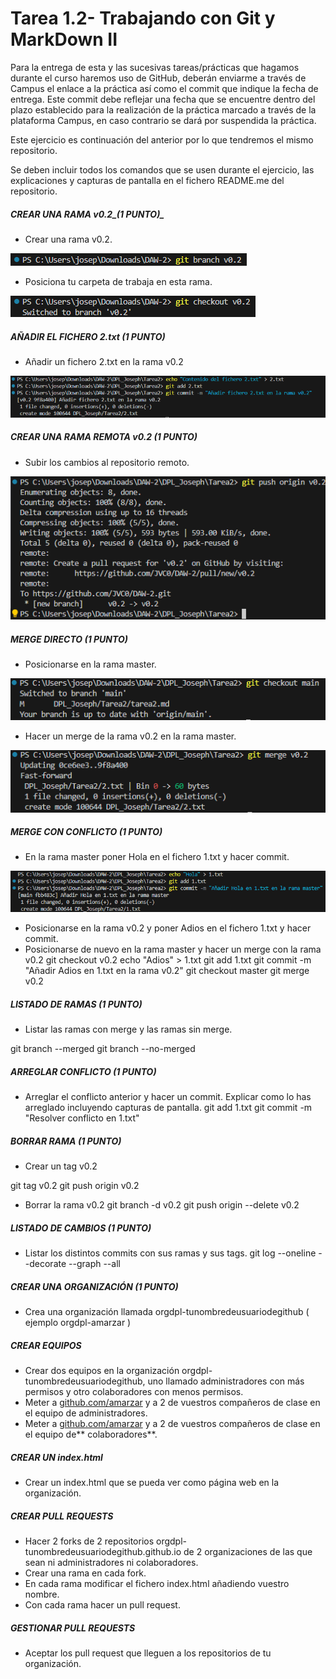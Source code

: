 # Tarea 1.2- Trabajando con Git y MarkDown II

Para la entrega de esta y las sucesivas tareas/prácticas que hagamos durante el curso haremos uso de GitHub, deberán enviarme a través de Campus el enlace a la práctica así como el commit que indique la fecha de entrega. Este commit debe reflejar una fecha que se encuentre dentro del plazo establecido para la realización de la práctica marcado a través de la plataforma Campus, en caso contrario se dará por suspendida la práctica.

Este ejercicio es continuación del anterior por lo que tendremos el mismo repositorio.

Se deben incluir todos los comandos que se usen durante el ejercicio, las explicaciones y capturas de pantalla en el fichero README.me del repositorio.


##### CREAR UNA RAMA  v0.2_(1 PUNTO)_



* Crear una rama v0.2.

![image](./Screenshot%202024-09-16%20104919.png)

* Posiciona tu carpeta de trabaja en esta rama.

![image](./Screenshot%202024-09-16%20104745.png)

##### AÑADIR  EL FICHERO 2.txt  _(1 PUNTO)_



* Añadir un fichero 2.txt en la rama v0.2

![image](./Screenshot%202024-09-16%20105139.png)

##### CREAR UNA RAMA REMOTA v0.2 _(1 PUNTO)_


* Subir los cambios al repositorio remoto.

![image](./Screenshot%202024-09-16%20105311.png)

##### MERGE DIRECTO _(1 PUNTO)_



* Posicionarse en la rama master.

![image](./Screenshot%202024-09-16%20105430.png)

* Hacer un merge de la rama v0.2 en la rama master.

![image](./Screenshot%202024-09-16%20105551.png)

##### MERGE CON CONFLICTO _(1 PUNTO)_



* En la rama master poner Hola  en el fichero 1.txt y hacer commit.

![image](./Screenshot%202024-09-16%20105711.png)

* Posicionarse en la rama v0.2 y poner Adios en el fichero 1.txt y hacer commit.
* Posicionarse de nuevo en la rama master y hacer un merge con la rama v0.2
git checkout v0.2
echo "Adios" > 1.txt
git add 1.txt
git commit -m "Añadir Adios en 1.txt en la rama v0.2"
git checkout master
git merge v0.2

##### LISTADO DE RAMAS _(1 PUNTO)_



* Listar las ramas con merge y las ramas sin merge.

git branch --merged
git branch --no-merged

##### ARREGLAR  CONFLICTO _(1 PUNTO)_



* Arreglar el conflicto anterior y hacer un commit. Explicar como lo has arreglado incluyendo capturas de pantalla.
git add 1.txt
git commit -m "Resolver conflicto en 1.txt"


##### BORRAR RAMA _(1 PUNTO)_



* Crear un tag v0.2

git tag v0.2
git push origin v0.2

* Borrar la rama v0.2
git branch -d v0.2
git push origin --delete v0.2


##### LISTADO DE CAMBIOS _(1 PUNTO)_



* Listar los distintos commits con sus ramas y sus tags.
git log --oneline --decorate --graph --all

##### CREAR UNA ORGANIZACIÓN _(1 PUNTO)_



* Crea una organización llamada orgdpl-tunombredeusuariodegithub ( ejemplo orgdpl-amarzar )


##### CREAR EQUIPOS 



* Crear dos equipos en la organización orgdpl-tunombredeusuariodegithub, uno llamado administradores con más permisos y otro colaboradores con menos permisos.
* Meter a [github.com/amarzar](http://github.com/amarzar) y a 2 de vuestros compañeros de clase en el equipo de administradores.
* Meter a [github.com/amarzar](http://github.com/amarzar) y a 2 de vuestros compañeros de clase en el equipo de** colaboradores**.


##### CREAR UN index.html



* Crear un index.html que se pueda ver como página web en la organización.


##### CREAR PULL REQUESTS



* Hacer 2 forks de 2 repositorios orgdpl-tunombredeusuariodegithub.github.io de 2 organizaciones de las que sean ni administradores ni colaboradores.
* Crear una rama en cada fork.
* En cada rama modificar el fichero index.html añadiendo vuestro nombre.
* Con cada rama hacer un pull request.


##### GESTIONAR PULL REQUESTS



* Aceptar los pull request que lleguen a los repositorios de tu organización.

